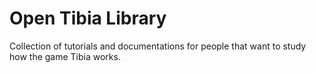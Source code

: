 # Open Tibia Library
Collection of tutorials and documentations for people that want to study how the game Tibia works.
